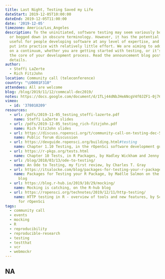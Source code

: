 ```yaml
---
title: Last Night, Testing Saved my Life
dateStart: 2019-12-05T10:00:00
dateEnd: 2019-12-05T11:00:00
date: '2019-12-05'
timezone: America/Los_Angeles
description: To the uninitiated, software testing may seem variously boring, daunting
  or bogged down in obscure terminology. However, it has the potential to be enormously
  useful for people developing software at any level of expertise, and can often be
  put into practice with relatively little effort. We are aiming to address needs
  on a continuum, whether you are getting started with testing, or it’s already at
  the core of your development process. Read the announcement blog post for speaker
  details.
author:
  - Steffi LaZerte
  - Rich FitzJohn
location: Community call (teleconference)
country: "\U0001F310"
attendees: All are welcome
blog: /blog/2019/11/12/commcall-dec2019/
notes: https://docs.google.com/document/d/1TLj44dNbJHeANcgV4f0JZF1-0j76EsxlxDjGBWb5rzc/
vimeo:
  - id: '378010209'
resources:
  - url: /pdfs/2019-11-05_testing_steffi-lazerte.pdf
    name: Steffi LaZerte slides
  - url: /pdfs/2019-12-05_testing_rich-fitzjohn.pdf
    name: Rich FitzJohn slides
  - url: https://discuss.ropensci.org/t/community-call-on-testing-dec-5-2019-tell-us-what-you-wish-your-past-self-knew/1877
    name: Public forum discussion
  - url: https://devguide.ropensci.org/building.html#testing
    name: Chapter 1.10 Testing, in the rOpenSci software development guide
  - url: https://r-pkgs.org/tests.html
    name: Chapter 10 Tests, in R Packages, by Hadley Wickham and Jenny Bryan
  - url: /blog/2018/03/13/ode-to-testing/
    name: An Ode to Testing, my first review, by Charles T. Gray
  - url: https://itsalocke.com/blog/packages-for-testing-your-r-package/
    name: Packages for Testing your R Package, by Maëlle Salmon on the Locke Data
      blog
  - url: https://blog.r-hub.io/2019/10/29/mocking/
    name: Mocking is catching, on the R-hub blog
  - url: https://ropensci.org/technotes/2019/12/11/http-testing/
    name: HTTP testing in R - overview of tools and new features, by Scott Chamberlain
      for rOpenSci
tags:
  - community call
  - events
  - mocking
  - R
  - reproducibility
  - reproducible-research
  - testing
  - testthat
  - vcr
  - webmockr
---
```

NA
---
